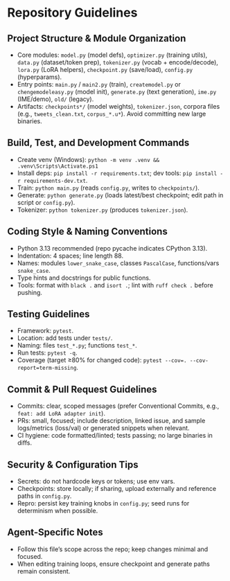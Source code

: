 # Repository Guidelines

## Project Structure & Module Organization
- Core modules: `model.py` (model defs), `optimizer.py` (training utils), `data.py` (dataset/token prep), `tokenizer.py` (vocab + encode/decode), `lora.py` (LoRA helpers), `checkpoint.py` (save/load), `config.py` (hyperparams).
- Entry points: `main.py` / `main2.py` (train), `createmodel.py` or `chengemodeleasy.py` (model init), `generate.py` (text generation), `ime.py` (IME/demo), `old/` (legacy).
- Artifacts: `checkpoints*/` (model weights), `tokenizer.json`, corpora files (e.g., `tweets_clean.txt`, `corpus_*.u*`). Avoid committing new large binaries.

## Build, Test, and Development Commands
- Create venv (Windows): `python -m venv .venv && .venv\Scripts\Activate.ps1`
- Install deps: `pip install -r requirements.txt`; dev tools: `pip install -r requirements-dev.txt`.
- Train: `python main.py` (reads `config.py`, writes to `checkpoints/`).
- Generate: `python generate.py` (loads latest/best checkpoint; edit path in script or `config.py`).
- Tokenizer: `python tokenizer.py` (produces `tokenizer.json`).

## Coding Style & Naming Conventions
- Python 3.13 recommended (repo pycache indicates CPython 3.13).
- Indentation: 4 spaces; line length 88.
- Names: modules `lower_snake_case`, classes `PascalCase`, functions/vars `snake_case`.
- Type hints and docstrings for public functions.
- Tools: format with `black .` and `isort .`; lint with `ruff check .` before pushing.

## Testing Guidelines
- Framework: `pytest`.
- Location: add tests under `tests/`.
- Naming: files `test_*.py`; functions `test_*`.
- Run tests: `pytest -q`.
- Coverage (target ≥80% for changed code): `pytest --cov=. --cov-report=term-missing`.

## Commit & Pull Request Guidelines
- Commits: clear, scoped messages (prefer Conventional Commits, e.g., `feat: add LoRA adapter init`).
- PRs: small, focused; include description, linked issue, and sample logs/metrics (loss/val) or generated snippets when relevant.
- CI hygiene: code formatted/linted; tests passing; no large binaries in diffs.

## Security & Configuration Tips
- Secrets: do not hardcode keys or tokens; use env vars.
- Checkpoints: store locally; if sharing, upload externally and reference paths in `config.py`.
- Repro: persist key training knobs in `config.py`; seed runs for determinism when possible.

## Agent-Specific Notes
- Follow this file’s scope across the repo; keep changes minimal and focused.
- When editing training loops, ensure checkpoint and generate paths remain consistent.

